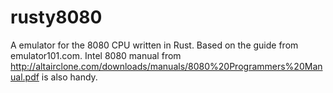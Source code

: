 # rusty8080
A emulator for the 8080 CPU written in Rust. Based on the guide from emulator101.com. Intel 8080 manual from http://altairclone.com/downloads/manuals/8080%20Programmers%20Manual.pdf is also handy.
